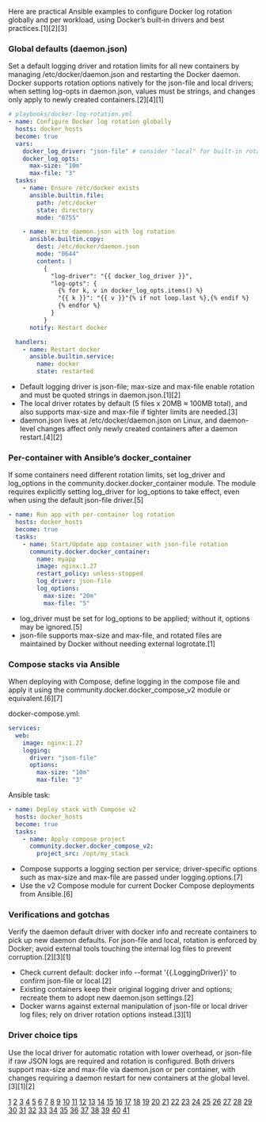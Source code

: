Here are practical Ansible examples to configure Docker log rotation globally and per workload, using Docker’s built‑in drivers and best practices.[1][2][3]

### Global defaults (daemon.json)

Set a default logging driver and rotation limits for all new containers by managing /etc/docker/daemon.json and restarting the Docker daemon. Docker supports rotation options natively for the json-file and local drivers; when setting log-opts in daemon.json, values must be strings, and changes only apply to newly created containers.[2][4][1]

```yaml
# playbooks/docker-log-rotation.yml
- name: Configure Docker log rotation globally
  hosts: docker_hosts
  become: true
  vars:
    docker_log_driver: "json-file" # consider "local" for built-in rotation
    docker_log_opts:
      max-size: "10m"
      max-file: "3"
  tasks:
    - name: Ensure /etc/docker exists
      ansible.builtin.file:
        path: /etc/docker
        state: directory
        mode: "0755"

    - name: Write daemon.json with log rotation
      ansible.builtin.copy:
        dest: /etc/docker/daemon.json
        mode: "0644"
        content: |
          {
            "log-driver": "{{ docker_log_driver }}",
            "log-opts": {
              {% for k, v in docker_log_opts.items() %}
              "{{ k }}": "{{ v }}"{% if not loop.last %},{% endif %}
              {% endfor %}
            }
          }
      notify: Restart docker

  handlers:
    - name: Restart docker
      ansible.builtin.service:
        name: docker
        state: restarted
```

- Default logging driver is json-file; max-size and max-file enable rotation and must be quoted strings in daemon.json.[1][2]
- The local driver rotates by default (5 files x 20MB ≈ 100MB total), and also supports max-size and max-file if tighter limits are needed.[3]
- daemon.json lives at /etc/docker/daemon.json on Linux, and daemon-level changes affect only newly created containers after a daemon restart.[4][2]

### Per-container with Ansible’s docker_container

If some containers need different rotation limits, set log_driver and log_options in the community.docker.docker_container module. The module requires explicitly setting log_driver for log_options to take effect, even when using the default json-file driver.[5]

```yaml
- name: Run app with per-container log rotation
  hosts: docker_hosts
  become: true
  tasks:
    - name: Start/Update app container with json-file rotation
      community.docker.docker_container:
        name: myapp
        image: nginx:1.27
        restart_policy: unless-stopped
        log_driver: json-file
        log_options:
          max-size: "20m"
          max-file: "5"
```

- log_driver must be set for log_options to be applied; without it, options may be ignored.[5]
- json-file supports max-size and max-file, and rotated files are maintained by Docker without needing external logrotate.[1]

### Compose stacks via Ansible

When deploying with Compose, define logging in the compose file and apply it using the community.docker.docker_compose_v2 module or equivalent.[6][7]

docker-compose.yml:

```yaml
services:
  web:
    image: nginx:1.27
    logging:
      driver: "json-file"
      options:
        max-size: "10m"
        max-file: "3"
```

Ansible task:

```yaml
- name: Deploy stack with Compose v2
  hosts: docker_hosts
  become: true
  tasks:
    - name: Apply compose project
      community.docker.docker_compose_v2:
        project_src: /opt/my_stack
```

- Compose supports a logging section per service; driver-specific options such as max-size and max-file are passed under logging.options.[7]
- Use the v2 Compose module for current Docker Compose deployments from Ansible.[6]

### Verifications and gotchas

Verify the daemon default driver with docker info and recreate containers to pick up new daemon defaults. For json-file and local, rotation is enforced by Docker; avoid external tools touching the internal log files to prevent corruption.[2][3][1]

- Check current default: docker info --format '{{.LoggingDriver}}' to confirm json-file or local.[2]
- Existing containers keep their original logging driver and options; recreate them to adopt new daemon.json settings.[2]
- Docker warns against external manipulation of json-file or local driver log files; rely on driver rotation options instead.[3][1]

### Driver choice tips

Use the local driver for automatic rotation with lower overhead, or json-file if raw JSON logs are required and rotation is configured. Both drivers support max-size and max-file via daemon.json or per container, with changes requiring a daemon restart for new containers at the global level.[3][1][2]

[1](https://docs.docker.com/engine/logging/drivers/json-file/)
[2](https://docs.docker.com/engine/logging/configure/)
[3](https://docs.docker.com/engine/logging/drivers/local/)
[4](https://docs.docker.com/reference/cli/dockerd/)
[5](https://docs.ansible.com/ansible/latest/collections/community/docker/docker_container_module.html)
[6](https://docs.ansible.com/ansible/latest/collections/community/docker/docker_compose_v2_module.html)
[7](https://docs.docker.com/reference/compose-file/services/)
[8](https://forums.docker.com/t/how-to-limit-or-rotate-docker-container-logs/112378)
[9](https://www.reddit.com/r/docker/comments/11aygnh/help_with_limiting_docker_jsonlog_file_size/)
[10](https://docs.logrhythm.com/OCbeats/docs/configure-docker-log-rotation)
[11](https://www.datadoghq.com/blog/docker-logging/)
[12](https://stackoverflow.com/questions/49083726/how-to-specify-log-opt-of-docker-run-in-ansible-to-limit-the-log-size-of-a-conta)
[13](https://dev.to/signoz/how-to-configure-docker-log-rotation-13p8)
[14](https://www.suse.com/support/kb/doc/?id=000020141)
[15](https://www.logicmonitor.com/blog/docker-logging-how-do-logs-work-with-docker-containers)
[16](https://forum.ansible.com/t/how-to-specify-log-opt-of-docker-run-in-ansible-to-limit-the-log-size-of-a-container/26905)
[17](https://stackoverflow.com/questions/58389314/logrotate-with-ansible-playbook)
[18](https://stackoverflow.com/questions/39078715/specify-max-log-json-file-size-in-docker-compose)
[19](https://stackoverflow.com/questions/62346527/how-to-change-the-logging-options-for-json-log)
[20](https://willsena.dev/strategies-for-rotating-docker-logs/)
[21](https://gist.github.com/paulgwebster-oe/b3eab23c5c369d659bf0f66f124f2715)
[22](https://docs.ansible.com/ansible/2.9/modules/docker_container_module.html)
[23](https://chenghsuan.me/posts/logrotate-with-ansible)
[24](https://dev.to/francoislp/limit-docker-logs-size-3lj)
[25](https://last9.io/blog/docker-compose-logs/)
[26](https://forums.docker.com/t/how-to-specify-max-log-json-file-size-in-docker-compose/20873)
[27](https://stackoverflow.com/questions/37195222/how-to-view-log-output-using-docker-compose-run)
[28](https://stackoverflow.com/questions/43689271/wheres-dockers-daemon-json-missing)
[29](https://www.squadcast.com/blog/docker-compose-logs)
[30](https://docs.ansible.com/ansible/latest/collections/community/docker/docker_compose_module.html)
[31](https://learn.microsoft.com/en-us/virtualization/windowscontainers/manage-docker/configure-docker-daemon)
[32](https://betterstack.com/community/guides/logging/how-to-start-logging-with-docker/)
[33](https://ansible.readthedocs.io/projects/ansible/9/collections/community/docker/docker_compose_module.html)
[34](https://github.com/docker/docker.github.io/issues/15106)
[35](https://stackoverflow.com/questions/43486505/docker-compose-json-logging-driver-labels-env)
[36](https://signoz.io/blog/docker-logging/)
[37](https://spacelift.io/blog/docker-compose-logs)
[38](https://docs.docker.com/engine/logging/drivers/fluentd/)
[39](https://signoz.io/guides/docker-logs-location/)
[40](https://docs.docker.com/reference/compose-file/)
[41](https://spacelift.io/blog/ansible-docker)
